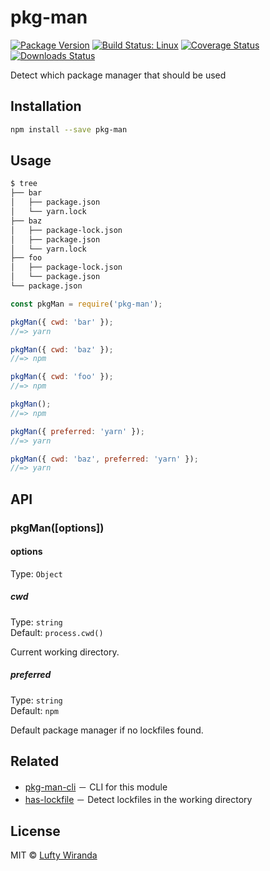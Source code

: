 # pkg-man

[![Package Version](https://img.shields.io/npm/v/pkg-man.svg)](https://www.npmjs.com/package/pkg-man)
[![Build Status: Linux](https://img.shields.io/travis/luftywiranda13/pkg-man/master.svg)](https://travis-ci.org/luftywiranda13/pkg-man)
[![Coverage Status](https://img.shields.io/codecov/c/github/luftywiranda13/pkg-man/master.svg)](https://codecov.io/gh/luftywiranda13/pkg-man)
[![Downloads Status](https://img.shields.io/npm/dm/pkg-man.svg)](https://npm-stat.com/charts.html?package=pkg-man&from=2016-04-01)

Detect which package manager that should be used

## Installation

```sh
npm install --save pkg-man
```

## Usage

```sh
$ tree
├── bar
│   ├── package.json
│   └── yarn.lock
├── baz
│   ├── package-lock.json
│   ├── package.json
│   └── yarn.lock
├── foo
│   ├── package-lock.json
│   └── package.json
└── package.json
```

```js
const pkgMan = require('pkg-man');

pkgMan({ cwd: 'bar' });
//=> yarn

pkgMan({ cwd: 'baz' });
//=> npm

pkgMan({ cwd: 'foo' });
//=> npm

pkgMan();
//=> npm

pkgMan({ preferred: 'yarn' });
//=> yarn

pkgMan({ cwd: 'baz', preferred: 'yarn' });
//=> yarn
```

## API

### pkgMan([options])

#### options

Type: `Object`

##### cwd

Type: `string`<br />
Default: `process.cwd()`

Current working directory.

##### preferred

Type: `string`<br />
Default: `npm`

Default package manager if no lockfiles found.

## Related

* [pkg-man-cli](https://github.com/luftywiranda13/pkg-man-cli) － CLI for this module
* [has-lockfile](https://github.com/luftywiranda13/has-lockfile) － Detect lockfiles in the working directory

## License

MIT &copy; [Lufty Wiranda](https://www.luftywiranda.com)
